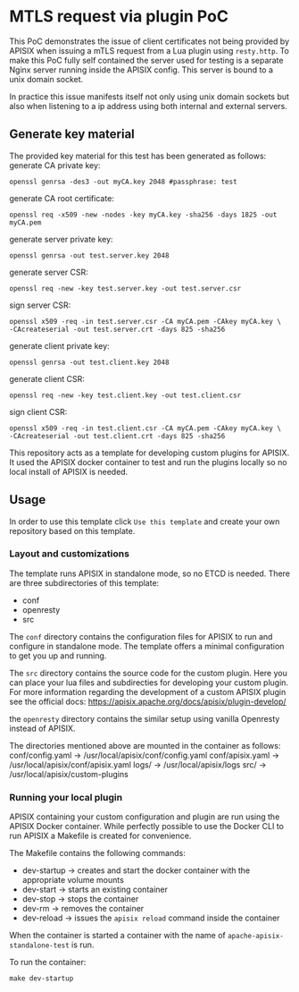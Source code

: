 # MTLS request via plugin PoC
This PoC demonstrates the issue of client certificates not being provided by APISIX when issuing a mTLS request from a Lua plugin using  `resty.http`.
To make this PoC fully self contained the server used for testing is a separate Nginx server running inside the APISIX config. This server is bound to a unix domain socket.

In practice this issue manifests itself not only using unix domain sockets but also when listening to a ip address using both internal and external servers.

## Generate key material
The provided key material for this test has been generated as follows:
generate CA private key:
```shell
openssl genrsa -des3 -out myCA.key 2048 #passphrase: test
```

generate CA root certificate:
```shell
openssl req -x509 -new -nodes -key myCA.key -sha256 -days 1825 -out myCA.pem
```

generate server private key:
```shell
openssl genrsa -out test.server.key 2048
```

generate server CSR:
```shell
openssl req -new -key test.server.key -out test.server.csr
```

sign server CSR:
```shell
openssl x509 -req -in test.server.csr -CA myCA.pem -CAkey myCA.key \
-CAcreateserial -out test.server.crt -days 825 -sha256
```
generate client private key:
```shell
openssl genrsa -out test.client.key 2048
```

generate client CSR:
```shell
openssl req -new -key test.client.key -out test.client.csr
```

sign client CSR:
```shell
openssl x509 -req -in test.client.csr -CA myCA.pem -CAkey myCA.key \
-CAcreateserial -out test.client.crt -days 825 -sha256
```
This repository acts as a template for developing custom plugins for APISIX. It used the APISIX docker container to test and run the plugins locally so no local install of APISIX is needed. 

## Usage
In order to use this template click `Use this template` and create your own repository based on this template. 

### Layout and customizations
The template runs APISIX in standalone mode, so no ETCD is needed. 
There are three subdirectories of this template:
- conf
- openresty
- src

The `conf` directory contains the configuration files for APISIX to run and configure in standalone mode. The template offers a minimal configuration to get you up and running. 

The `src` directory contains the source code for the custom plugin. Here you can place your lua files and subdirecties for developing your custom plugin. For more information regarding the development of a custom APISIX plugin see the official docs: https://apisix.apache.org/docs/apisix/plugin-develop/

the `openresty` directory contains the similar setup using vanilla Openresty instead of APISIX. 

The directories mentioned above are mounted in the container as follows:
conf/config.yaml -> /usr/local/apisix/conf/config.yaml
conf/apisix.yaml -> /usr/local/apisix/conf/apisix.yaml
logs/ -> /usr/local/apisix/logs
src/ -> /usr/local/apisix/custom-plugins

### Running your local plugin
APISIX containing your custom configuration and plugin are run using the APISIX Docker container. While perfectly possible to use the Docker CLI to run APISIX a Makefile is created for convenience. 

The Makefile contains the following commands:
- dev-startup -> creates and start the docker container with the appropriate volume mounts
- dev-start -> starts an existing container
- dev-stop -> stops the container
- dev-rm -> removes the container
- dev-reload -> issues the `apisix reload` command inside the container

When the container is started a container with the name of `apache-apisix-standalone-test` is run. 

To run the container:
```shell
make dev-startup
```